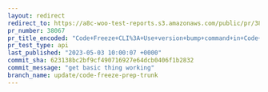 ```yaml
---
layout: redirect
redirect_to: https://a8c-woo-test-reports.s3.amazonaws.com/public/pr/38067/api/index.html
pr_number: 38067
pr_title_encoded: "Code+Freeze+CLI%3A+Use+version+bump+command+in+Code+Freeze+action"
pr_test_type: api
last_published: "2023-05-03 10:00:07 +0000"
commit_sha: 623138bc2bf9cf490716927e64dcb0406f1b2832
commit_message: "get basic thing working"
branch_name: update/code-freeze-prep-trunk
---
```


